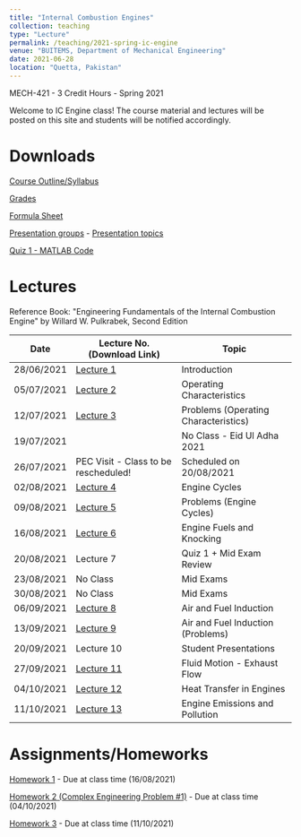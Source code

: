 ```yaml
---
title: "Internal Combustion Engines"
collection: teaching
type: "Lecture"
permalink: /teaching/2021-spring-ic-engine
venue: "BUITEMS, Department of Mechanical Engineering"
date: 2021-06-28
location: "Quetta, Pakistan"
---
```


MECH-421 - 3 Credit Hours - Spring 2021

<!---
Internal Combustion Engines
======
-->

Welcome to IC Engine class! 
The course material and lectures will be posted on this site and students will be notified accordingly. 

Downloads
======
[Course Outline/Syllabus](https://github.com/kashifliaqat/kashifliaqat.github.io/raw/master/files/ic_syllabus.pdf)
    
[Grades](https://github.com/kashifliaqat/kashifliaqat.github.io/raw/master/files/ic_engine_2021/grades_ic_engine.pdf)

[Formula Sheet](https://github.com/kashifliaqat/kashifliaqat.github.io/raw/master/files/ic_engine_2021/Mid_Formula_Sheet.pdf)

[Presentation groups](https://github.com/kashifliaqat/kashifliaqat.github.io/raw/master/files/ic_engine_2021/Presentation_groups.pdf) - 
[Presentation topics](https://github.com/kashifliaqat/kashifliaqat.github.io/raw/master/files/ic_engine_2021/IC_Engine_Presentation_Topics.pdf)

[Quiz 1 - MATLAB Code](https://github.com/kashifliaqat/kashifliaqat.github.io/raw/master/files/ic_engine_2021/Quiz_1_MATLAB_Code.pdf)

Lectures
======
Reference Book: "Engineering Fundamentals of the Internal Combustion Engine" by Willard W. Pulkrabek, Second Edition

| **Date**   | **Lecture No. (Download Link)**                                                                                      | **Topic**                            |
|------------|----------------------------------------------------------------------------------------------------------------------|--------------------------------------|
| 28/06/2021 | [Lecture 1](https://github.com/kashifliaqat/kashifliaqat.github.io/raw/master/files/IC_Engine_1.pdf)                 | Introduction                         |
| 05/07/2021 | [Lecture 2](https://github.com/kashifliaqat/kashifliaqat.github.io/raw/master/files/ic_engine_2021/IC_Engine_2.pdf)  | Operating Characteristics            |
| 12/07/2021 | [Lecture 3](https://github.com/kashifliaqat/kashifliaqat.github.io/raw/master/files/ic_engine_2021/IC_Engine_3.pdf)  | Problems (Operating Characteristics) |
| 19/07/2021 |                                                                                                                      | No Class - Eid Ul Adha 2021          |
| 26/07/2021 | PEC Visit - Class to be rescheduled!                                                                                 | Scheduled on 20/08/2021              |
| 02/08/2021 | [Lecture 4](https://github.com/kashifliaqat/kashifliaqat.github.io/raw/master/files/ic_engine_2021/IC_Engine_4.pdf)  | Engine Cycles                        |
| 09/08/2021 | [Lecture 5](https://github.com/kashifliaqat/kashifliaqat.github.io/raw/master/files/ic_engine_2021/IC_Engine_5.pdf)  | Problems (Engine Cycles)             |
| 16/08/2021 | [Lecture 6](https://github.com/kashifliaqat/kashifliaqat.github.io/raw/master/files/ic_engine_2021/IC_Engine_6.pdf)  | Engine Fuels and Knocking            |
| 20/08/2021 | Lecture 7                                                                                                            | Quiz 1 + Mid Exam Review             | 
| 23/08/2021 | No Class                                                                                                             | Mid Exams                            |
| 30/08/2021 | No Class                                                                                                             | Mid Exams                            |
| 06/09/2021 | [Lecture 8](https://github.com/kashifliaqat/kashifliaqat.github.io/raw/master/files/ic_engine_2021/IC_Engine_8.pdf)  | Air and Fuel Induction               |
| 13/09/2021 | [Lecture 9](https://github.com/kashifliaqat/kashifliaqat.github.io/raw/master/files/ic_engine_2021/IC_Engine_9.pdf)  | Air and Fuel Induction (Problems)    |
| 20/09/2021 | Lecture 10                                                                                                           | Student Presentations                |
| 27/09/2021 | [Lecture 11](https://github.com/kashifliaqat/kashifliaqat.github.io/raw/master/files/ic_engine_2021/IC_Engine_10.pdf)| Fluid Motion - Exhaust Flow          |
| 04/10/2021 | [Lecture 12](https://github.com/kashifliaqat/kashifliaqat.github.io/raw/master/files/ic_engine_2021/IC_Engine_12.pdf)| Heat Transfer in Engines             |
| 11/10/2021 | [Lecture 13](https://github.com/kashifliaqat/kashifliaqat.github.io/raw/master/files/ic_engine_2021/IC_Engine_13.pdf)| Engine Emissions and Pollution       |


Assignments/Homeworks
======
[Homework 1](https://github.com/kashifliaqat/kashifliaqat.github.io/raw/master/files/ic_engine_2021/Homework_1_IC_Engine.pdf) - Due at class time (16/08/2021)

[Homework 2 (Complex Engineering Problem #1)](https://github.com/kashifliaqat/kashifliaqat.github.io/raw/master/files/ic_engine_2021/Homework_2_IC_Engine_CEP.pdf) - Due at class time (04/10/2021)

[Homework 3](https://github.com/kashifliaqat/kashifliaqat.github.io/raw/master/files/ic_engine_2021/Homework_2_IC_Engine.pdf) - Due at class time (11/10/2021)
